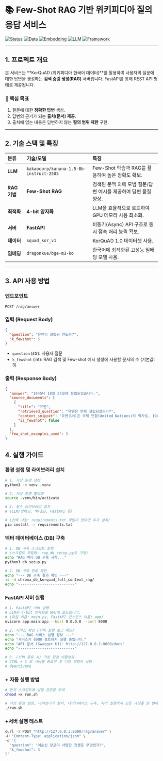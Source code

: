 # 📚 Few-Shot RAG 기반 위키피디아 질의응답 서비스

[![Status](https://img.shields.io/badge/Status-Completed-brightgreen.svg)](https://github.com/your-repo)
[![Data](https://img.shields.io/badge/Data-KorQuAD%20v1-orange.svg)]()
[![Embedding](https://img.shields.io/badge/Embedding-BGE--M3--ko-yellowgreen.svg)]()
[![LLM](https://img.shields.io/badge/LLM-Kanana%20Instruct(4bit)-blue.svg)](https://huggingface.co/kakaocorp/kanana-1.5-8b-instruct-2505)
[![Framework](https://img.shields.io/badge/Server-FastAPI-success.svg)](https://fastapi.tiangolo.com/)


---

## 1. 프로젝트 개요

본 서비스는 **KorQuAD (위키피디아 한국어 데이터)**를 활용하여 사용자의 질문에 대한 답변을 생성하는 **검색 증강 생성(RAG)** 서버입니다. FastAPI를 통해 REST API 형태로 제공됩니다.

### 🎯 핵심 목표

1.  질문에 대한 **정확한 답변** 생성.
2.  답변의 근거가 되는 **출처(문서) 제공**.
3.  출처에 없는 내용은 답변하지 않는 **질의 범위 제한** 구현.

---

## 2. 기술 스택 및 특징

| 분류 | 기술/모델 | 특징 |
| :--- | :--- | :--- |
| **LLM** | `kakaocorp/kanana-1.5-8b-instruct-2505` | Few-Shot 학습과 RAG를 활용하여 높은 정확도 확보. |
| **RAG 기법** | **Few-Shot RAG** | 검색된 문맥 외에 모범 질문/답변 예시를 제공하여 답변 품질 향상. |
| **최적화** | **4-bit 양자화** | LLM을 효율적으로 로드하여 GPU 메모리 사용 최소화. |
| **서버** | **FastAPI** | 비동기(Async) API 구조로 동시 접속 처리 능력 확보. |
| **데이터** | `squad_kor_v1` | KorQuAD 1.0 데이터셋 사용. |
| **임베딩** | `dragonkue/bge-m3-ko` | 한국어에 최적화된 고성능 임베딩 모델 사용. |

---

## 3. API 사용 방법

### 엔드포인트

`POST /rag/answer`

### 입력 (Request Body)

```json
{
  "question": "유엔이 설립된 연도는?",
  "k_fewshot": 5
}
```

- `question` (str): 사용자 질문
- `k_fewshot` (int): RAG 검색 및 Few-shot 예시 생성에 사용할 문서의 수 (기본값: 3)

### 출력 (Response Body)
```json
{
  "answer": "1945년 10월 24일에 설립되었습니다.",
  "source_documents": [
    {
      "title": "유엔",
      "retrieved_question": "유엔은 언제 설립되었는가?",
      "content_snippet": "유엔(UN)은 국제 연합(United Nations)의 약자로, 1945년 10월 24일에 설립된...",
      "is_fewshot": false
    }
  ],
  "few_shot_examples_used": 5
}
```

## 4. 실행 가이드

### 환경 설정 및 라이브러리 설치
```bash
# 1. 가상 환경 생성
python3 -m venv .venv

# 2. 가상 환경 활성화
source .venv/bin/activate

# 3. 필수 라이브러리 설치
# (LLM/임베딩, 벡터DB, FastAPI 등)

# (선택 사항: requirements.txt 파일이 있다면 추가 설치)
pip install -r requirements.txt
```

### 벡터 데이터베이스 (DB) 구축
```bash
# 1. DB 구축 스크립트 실행
# (스크립트 파일명: rag_db_setup.py로 가정)
echo "RAG 벡터 DB 구축 시작..."
python3 db_setup.py

# 2. DB 구축 완료 확인
echo "--- DB 구축 결과 확인 ---"
ls -d chroma_db_korquad_full_context_rag/
echo "--------------------------"
```

### FastAPI 서버 실행
```bash
# 1. FastAPI 서버 실행
# LLM은 4-bit 양자화로 GPU에 로드됩니다.
# (파일 이름: main.py, FastAPI 인스턴스 이름: app)
uvicorn app.main:app --host 0.0.0.0 --port 8000

# 2. 서비스 확인 (서버 실행 로그 확인)
echo "--- RAG 서비스 실행 정보 ---"
echo "서비스가 8000 포트에서 실행 중입니다."
echo "API 문서 (Swagger UI): http://127.0.0.1:8000/docs"
echo "--------------------------"

# 3. (서버 종료 시) 가상 환경 비활성화
# CTRL + C 로 서버를 종료한 후 다음 명령어 실행
# deactivate
```

### + 자동 실행 방법

```bash
# 먼저 스크립트에 실행 권한을 부여
chmod +x run.sh

# 가상 환경 설정, 라이브러리 설치, 데이터베이스 구축, 서버 실행까지 모든 과정을 한 번에 처리
./run.sh
```

### +서버 실행 테스트
```bash
curl -X POST "http://127.0.0.1:8000/rag/answer" \
-H "Content-Type: application/json" \
-d '{
  "question": "이순신 장군이 사망한 전쟁은 무엇인가?",
  "k_fewshot": 3
}'
```
